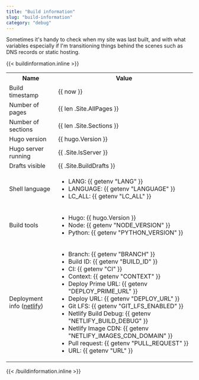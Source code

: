 ```yaml
---
title: "Build information"
slug: "build-information"
category: "debug"
---
```


Sometimes it's handy to check when my site was last built, and with what variables especially if I'm transitioning things behind the scenes such as DNS records or static hosting.

{{< buildinformation.inline >}}
<table>
  <tr>
    <th>Name</th>
    <th>Value</th>
  </tr>
  <tr>
    <td>Build timestamp</td>
    <td>{{ now }}</td>
  </tr>
  <tr>
    <td>Number of pages</td>
    <td>{{ len .Site.AllPages }}</td>
  </tr>
  <tr>
    <td>Number of sections</td>
    <td>{{ len .Site.Sections }}</td>
  </tr>
  <tr>
    <td>Hugo version</td>
    <td>{{ hugo.Version }}</td>
  </tr>
  <tr>
    <td>Hugo server running</td>
    <td>{{ .Site.IsServer }}</td>
  </tr>
  <tr>
    <td>Drafts visible</td>
    <td>{{ .Site.BuildDrafts }}</td>
  </tr>
  <tr>
    <td>Shell language</td>
    <td>
      <ul>
        <li>LANG: {{ getenv "LANG" }}</li>
        <li>LANGUAGE: {{ getenv "LANGUAGE" }}</li>
        <li>LC_ALL: {{ getenv "LC_ALL" }}</li>
      </ul>
    </td>
  </tr>
  <tr>
    <td>Build tools</td>
    <td>
      <ul>
        <li>Hugo: {{ hugo.Version }}</li>
        <li>Node: {{ getenv "NODE_VERSION" }}</li>
        <li>Python: {{ getenv "PYTHON_VERSION" }}</li>
      </ul>
    </td>
  </tr>
  <tr>
    <td>Deployment info (<a href="https://netlify.com">netlify</a>)</td>
    <td>
      <ul>
        <li>Branch: {{ getenv "BRANCH" }}</li>
        <li>Build ID: {{ getenv "BUILD_ID" }}</li>
        <li>CI: {{ getenv "CI" }}</li>
        <li>Context: {{ getenv "CONTEXT" }}</li>
        <li>Deploy Prime URL: {{ getenv "DEPLOY_PRIME_URL" }}</li>
        <li>Deploy URL: {{ getenv "DEPLOY_URL" }}</li>
        <li>Git LFS: {{ getenv "GIT_LFS_ENABLED" }}</li>
        <li>Netlify Build Debug: {{ getenv "NETLIFY_BUILD_DEBUG" }}</li>
        <li>Netlify Image CDN: {{ getenv "NETLIFY_IMAGES_CDN_DOMAIN" }}</li>
        <li>Pull request: {{ getenv "PULL_REQUEST" }}</li>
        <li>URL: {{ getenv "URL" }}</li>
      </ul>
    </td>
  </tr>
  </tr>
  </tr>

</table>
{{< /buildinformation.inline >}}
